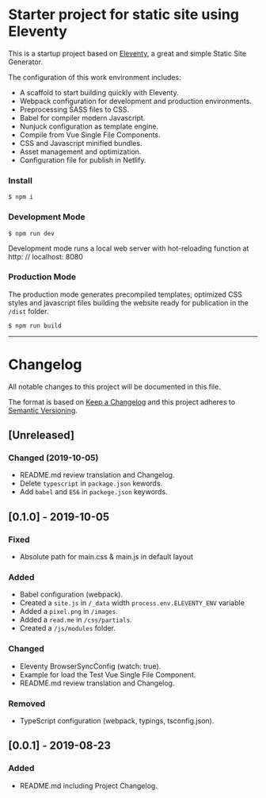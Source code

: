 # Starter project for static site using Eleventy

This is a startup project based on [Eleventy](https://www.11ty.io), a great and simple Static Site Generator.

The configuration of this work environment includes:

- A scaffold to start building quickly with Eleventy.
- Webpack configuration for development and production environments.
- Preprocessing SASS files to CSS.
- Babel for compiler modern Javascript.
- Nunjuck configuration as template engine.
- Compile from Vue Single File Components.
- CSS and Javascript minified bundles.
- Asset management and optimization.
- Configuration file for publish in Netlify.



### Install

```
$ npm i
```

### Development Mode

```
$ npm run dev
```

Development mode runs a local web server with hot-reloading function at http: // localhost: 8080

### Production Mode

The production mode generates precompiled templates, optimized CSS styles and javascript files building the website ready for publication in the ```/dist``` folder.

```
$ npm run build
```

---

# Changelog

All notable changes to this project will be documented in this file.

The format is based on [Keep a Changelog](http://keepachangelog.com/en/1.0.0/)
and this project adheres to [Semantic Versioning](http://semver.org/spec/v2.0.0.html).


## [Unreleased]

### Changed (2019-10-05)
- README.md review translation and Changelog.
- Delete `typescript` in `package.json` kewords.
- Add `babel` and `ES6` in `packege.json` keywords.


## [0.1.0] - 2019-10-05

### Fixed
- Absolute path for main.css & main.js in default layout

### Added
- Babel configuration (webpack).
- Created a `site.js` in `/_data` width `process.env.ELEVENTY_ENV` variable
- Added a `pixel.png` in `/images`.
- Added a `read.me` in `/css/partials`.
- Created a `/js/modules` folder.

### Changed
- Eleventy BrowserSyncConfig (watch: true).
- Example for load the Test Vue Single File Component.
- README.md review translation and Changelog.

### Removed
- TypeScript configuration (webpack, typings, tsconfig.json).

## [0.0.1] - 2019-08-23

### Added
- README.md including Project Changelog.